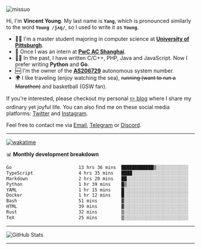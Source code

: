 <p align="left"> <img src="https://komarev.com/ghpvc/?username=missuo&label=Profile%20views&color=0e75b6&style=flat" alt="missuo" /> </p>


Hi, I'm **Vincent Young**. My last name is **`Yang`**, which is pronounced similarly to the word **`Young /jʌŋ/`**, so I used to write it as **`Young`**. 

-  👨‍🎓 I'm a master student majoring in computer science at [**University of Pittsburgh**](https://www.pitt.edu).
-  💼 Once I was an intern at **[PwC AC Shanghai](https://www.linkedin.com/company/pwc-ac-shanghai/)**.
-  👨‍💻 In the past, I have written C/C++, PHP, Java and JavaScript. Now I prefer writing **Python** and **Go**.
-  🆕 I'm the owner of the **[AS206729](https://bgp.tools/AS206729)** autonomous system number.
-  🌍 I like traveling (enjoy watching the sea), ~~running (want to run a Marathon)~~ and basketball (GSW fan).

If you're interested, please checkout my personal [✏️ blog](https://missuo.me/) where I share my ordinary yet joyful life. You can also find me on these social media platforms: [Twitter](https://twitter.com/m1ssuo) and [Instagram](https://www.instagram.com/missuo.me).

Feel free to contact me via <a href="mailto:i@yyt.moe">Email</a>, [Telegram](https://t.me/missuo) or [Discord](https://discordapp.com/users/missuo#7448).

-------

[![wakatime](https://wakatime.com/badge/user/c13cd961-40ca-417a-afb6-1f9ea8ac295c.svg)](https://wakatime.com/@missuo)

📊 **Monthly development breakdown**
<!--START_SECTION:waka-->

```txt
Go                         13 hrs 36 mins  ████████████▒░░░░░░░░░░░░   48.70 %
TypeScript                 4 hrs 35 mins   ████░░░░░░░░░░░░░░░░░░░░░   16.43 %
Markdown                   2 hrs 20 mins   ██░░░░░░░░░░░░░░░░░░░░░░░   08.39 %
Python                     1 hr 39 mins    █▒░░░░░░░░░░░░░░░░░░░░░░░   05.94 %
YAML                       1 hr 15 mins    █░░░░░░░░░░░░░░░░░░░░░░░░   04.49 %
Docker                     1 hr 12 mins    █░░░░░░░░░░░░░░░░░░░░░░░░   04.33 %
Bash                       51 mins         ▓░░░░░░░░░░░░░░░░░░░░░░░░   03.06 %
HTML                       39 mins         ▓░░░░░░░░░░░░░░░░░░░░░░░░   02.33 %
Rust                       32 mins         ▒░░░░░░░░░░░░░░░░░░░░░░░░   01.96 %
TeX                        25 mins         ▒░░░░░░░░░░░░░░░░░░░░░░░░   01.53 %
```

<!--END_SECTION:waka-->

-------

![GitHub Stats](https://github-readme-stats-opal-alpha-76.vercel.app/api?username=missuo&show_icons=true&theme=transparent)

-------

